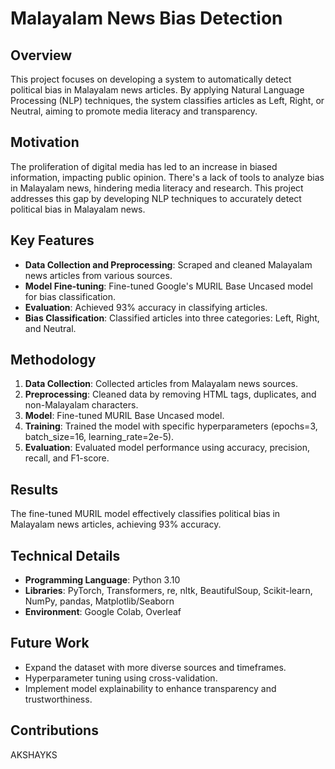 # Malayalam News Bias Detection

## Overview

This project focuses on developing a system to automatically detect political bias in Malayalam news articles. By applying Natural Language Processing (NLP) techniques, the system classifies articles as Left, Right, or Neutral, aiming to promote media literacy and transparency.

## Motivation

The proliferation of digital media has led to an increase in biased information, impacting public opinion. There's a lack of tools to analyze bias in Malayalam news, hindering media literacy and research. This project addresses this gap by developing NLP techniques to accurately detect political bias in Malayalam news.

## Key Features

* **Data Collection and Preprocessing**: Scraped and cleaned Malayalam news articles from various sources.
* **Model Fine-tuning**: Fine-tuned Google's MURIL Base Uncased model for bias classification.
* **Evaluation**: Achieved 93% accuracy in classifying articles.
* **Bias Classification**: Classified articles into three categories: Left, Right, and Neutral.

## Methodology

1.  **Data Collection**: Collected articles from Malayalam news sources.
2.  **Preprocessing**: Cleaned data by removing HTML tags, duplicates, and non-Malayalam characters.
3.  **Model**: Fine-tuned MURIL Base Uncased model.
4.  **Training**: Trained the model with specific hyperparameters (epochs=3, batch_size=16, learning_rate=2e-5).
5.  **Evaluation**: Evaluated model performance using accuracy, precision, recall, and F1-score.

## Results

The fine-tuned MURIL model effectively classifies political bias in Malayalam news articles, achieving 93% accuracy.

## Technical Details

* **Programming Language**: Python 3.10
* **Libraries**: PyTorch, Transformers, re, nltk, BeautifulSoup, Scikit-learn, NumPy, pandas, Matplotlib/Seaborn
* **Environment**: Google Colab, Overleaf

## Future Work

* Expand the dataset with more diverse sources and timeframes.
* Hyperparameter tuning using cross-validation.
* Implement model explainability to enhance transparency and trustworthiness.

## Contributions

AKSHAYKS
